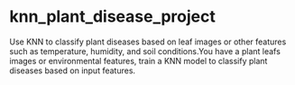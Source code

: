 # knn_plant_disease_project
Use KNN to classify plant diseases based on leaf images or other features such as  temperature, humidity, and soil conditions.You have a plant leafs images or  environmental features, train a KNN model to classify plant diseases based on  input features. 
